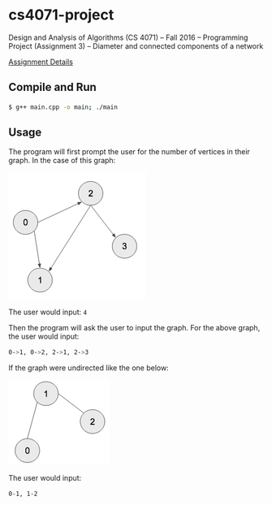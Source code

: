 # cs4071-project
Design and Analysis of Algorithms (CS 4071) – Fall 2016 – Programming Project (Assignment 3) – Diameter and connected components of a network

[Assignment Details](./assignment.pdf)

## Compile and Run
```bash
$ g++ main.cpp -o main; ./main
```

## Usage
The program will first prompt the user for the number of vertices in their graph. In the case of this graph:

![graph 1](/images/graph-1.png)

The user would input: `4`

Then the program will ask the user to input the graph. For the above graph, the user would input:

```bash
0->1, 0->2, 2->1, 2->3
```

If the graph were undirected like the one below:

![graph 2](/images/graph-2.png)

The user would input:

```bash
0-1, 1-2
```
